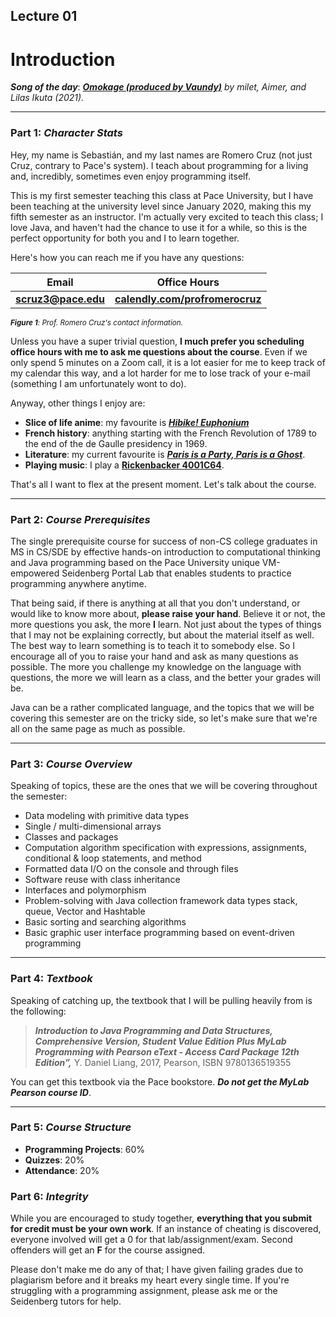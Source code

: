 ## Lecture 01

# Introduction

***Song of the day***: _[**Omokage (produced by Vaundy)**](https://youtu.be/Z2Z9V-4DMGw) by milet, Aimer, and Lilas Ikuta (2021)._

---

### Part 1: _Character Stats_

Hey, my name is Sebastián, and my last names are Romero Cruz (not just Cruz, contrary to Pace's system). I teach about 
programming for a living and, incredibly, sometimes even enjoy programming itself.

This is my first semester teaching this class at Pace University, but I have been teaching at the university level since
January 2020, making this my fifth semester as an instructor. I'm actually very excited to teach this class; I love 
Java, and haven't had the chance to use it for a while, so this is the perfect opportunity for both you and I to learn 
together.

Here's how you can reach me if you have any questions:

| **Email**                              | **Office Hours**                                                      |
|----------------------------------------|-----------------------------------------------------------------------|
| [**scruz3@pace.edu**](scruz3@pace.edu) | [**calendly.com/profromerocruz**](http://calendly.com/profromerocruz) |

<sub>_**Figure 1**: Prof. Romero Cruz's contact information._</sub>

Unless you have a super trivial question, **I much prefer you scheduling office hours with me to ask me questions about
the course**. Even if we only spend 5 minutes on a Zoom call, it is a lot easier for me to keep track of my calendar 
this way, and a lot harder for me to lose track of your e-mail (something I am unfortunately wont to do).

Anyway, other things I enjoy are:

- **Slice of life anime**: my favourite is [***Hibike! Euphonium***](https://youtu.be/Cb9OAuquKaI)
- **French history**: anything starting with the French Revolution of 1789 to the end of the de Gaulle presidency in 1969. 
- **Literature**: my current favourite is [***Paris is a Party, Paris is a Ghost***](https://us.macmillan.com/books/9780374722494).
- **Playing music**: I play a [**Rickenbacker 4001C64**](http://www.rickenbacker.com/model.asp?model=4001C64).

That's all I want to flex at the present moment. Let's talk about the course.

---

### Part 2: _Course Prerequisites_

The single prerequisite course for success of non-CS college graduates in MS in CS/SDE by effective hands-on 
introduction to computational thinking and Java programming based on the Pace University unique VM-empowered Seidenberg 
Portal Lab that enables students to practice programming anywhere anytime.

That being said, if there is anything at all that you don't understand, or would like to know more about, **please raise
your hand**. Believe it or not, the more questions you ask, the more **I** learn. Not just about the types of things 
that I may not be explaining correctly, but about the material itself as well. The best way to learn something is to 
teach it to somebody else. So I encourage all of you to raise your hand and ask as many questions as possible. The more 
you challenge my knowledge on the language with questions, the more we will learn as a class, and the better your grades
will be.

Java can be a rather complicated language, and the topics that we will be covering this semester are on the tricky side,
so let's make sure that we're all on the same page as much as possible.

---

### Part 3: _Course Overview_

Speaking of topics, these are the ones that we will be covering throughout the semester:

- Data modeling with primitive data types
- Single / multi-dimensional arrays
- Classes and packages
- Computation algorithm specification with expressions, assignments, conditional & loop statements, and method
- Formatted data I/O on the console and through files
- Software reuse with class inheritance
- Interfaces and polymorphism
- Problem-solving with Java collection framework data types stack, queue, Vector and Ηashtable
- Basic sorting and searching algorithms
- Basic graphic user interface programming based on event-driven programming

---

### Part 4: _Textbook_

Speaking of catching up, the textbook that I will be pulling heavily from is the following:

> ***Introduction to Java Programming and Data Structures, Comprehensive Version, Student Value Edition Plus MyLab 
> Programming with Pearson eText - Access Card Package 12th Edition”,*** Y. Daniel Liang, 2017, Pearson, ISBN 
> 9780136519355

You can get this textbook via the Pace bookstore. ***Do not get the MyLab Pearson course ID***.

---

### Part 5: _Course Structure_

- **Programming Projects**: 60%
- **Quizzes**: 20%
- **Attendance**: 20%

### Part 6: _Integrity_

While you are encouraged to study together, **everything that you submit for credit must be your own work**. If an
instance of cheating is discovered, everyone involved will get a 0 for that lab/assignment/exam. Second offenders will
get an **F** for the course assigned.

Please don't make me do any of that; I have given failing grades due to plagiarism before and it breaks my heart every
single time. If you're struggling with a programming assignment, please ask me or the Seidenberg tutors for help.